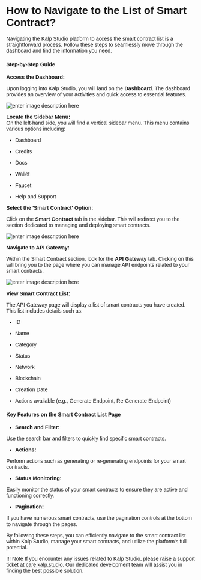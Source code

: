 <style>  body { font-family: "Source Sans 3", sans-serif!important; }</style>

<link  href="https://fonts.googleapis.com/css2?family=Source+Sans+3:ital,wght@0,200..900;1,200..900&display=swap"  rel="stylesheet">  <link  rel="stylesheet"  href="https://fonts.googleapis.com/icon?family=Material+Icons">

# How to Navigate to the List of Smart Contract?

Navigating the Kalp Studio platform to access the smart contract list is a straightforward process. Follow these steps to seamlessly move through the dashboard and find the information you need.

#### Step-by-Step Guide

**Access the Dashboard:**

Upon logging into Kalp Studio, you will land on the **Dashboard**. The dashboard provides an overview of your activities and quick access to essential features.

![enter image description here](https://docs-images-kalp-studio.s3.ap-south-1.amazonaws.com/7.+API+Gateway/8.png)

**Locate the Sidebar Menu:**  
On the left-hand side, you will find a vertical sidebar menu. This menu contains various options including:

-   Dashboard
    
-   Credits
    
-   Docs
    
-   Wallet
    
-   Faucet
    
-   Help and Support
    

**Select the 'Smart Contract' Option:**

Click on the **Smart Contract** tab in the sidebar. This will redirect you to the section dedicated to managing and deploying smart contracts.


![enter image description here](https://docs-images-kalp-studio.s3.ap-south-1.amazonaws.com/7.+API+Gateway/9.png)

**Navigate to API Gateway:**

Within the Smart Contract section, look for the **API Gateway** tab. Clicking on this will bring you to the page where you can manage API endpoints related to your smart contracts.

![enter image description here](https://docs-images-kalp-studio.s3.ap-south-1.amazonaws.com/7.+API+Gateway/10.png)

**View Smart Contract List:**

The API Gateway page will display a list of smart contracts you have created. This list includes details such as:

-   ID
    
-   Name
    
-   Category
    
-   Status
    
-   Network
    
-   Blockchain
    
-   Creation Date
    
-   Actions available (e.g., Generate Endpoint, Re-Generate Endpoint)
    

#### Key Features on the Smart Contract List Page

-   **Search and Filter:**
    

Use the search bar and filters to quickly find specific smart contracts.

-   **Actions:**
    

Perform actions such as generating or re-generating endpoints for your smart contracts.

-   **Status Monitoring:**
    

Easily monitor the status of your smart contracts to ensure they are active and functioning correctly.

-   **Pagination:**
    

If you have numerous smart contracts, use the pagination controls at the bottom to navigate through the pages.

By following these steps, you can efficiently navigate to the smart contract list within Kalp Studio, manage your smart contracts, and utilize the platform's full potential.

!!! Note
    If you encounter any issues related to Kalp Studio, please raise a support ticket at [care.kalp.studio](mailto:care.kalp.studio). Our dedicated development team will assist you in finding the best possible solution.